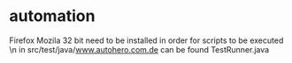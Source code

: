 # automation
Firefox Mozila 32 bit need to be installed in order for scripts to be executed \n
in src/test/java/www.autohero.com.de can be found TestRunner.java

